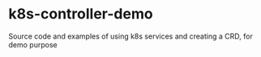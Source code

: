 # k8s-controller-demo
Source code and examples of using k8s services and creating a CRD, for demo purpose
